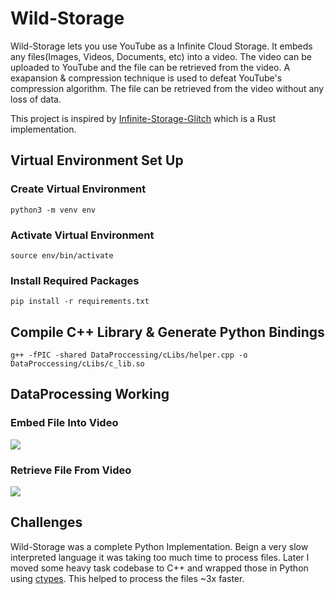 # Wild-Storage

Wild-Storage lets you use YouTube as a Infinite Cloud Storage. It embeds any files(Images, Videos, Documents, etc) into a video. The video can be uploaded to YouTube and the file can be retrieved from the video. A exapansion & compression technique is used to defeat YouTube's compression algorithm. The file can be retrieved from the video without any loss of data.

This project is inspired by [Infinite-Storage-Glitch](https://github.com/DvorakDwarf/Infinite-Storage-Glitch) which is a Rust implementation.

## Virtual Environment Set Up

### Create Virtual Environment

```console
python3 -m venv env
```

### Activate Virtual Environment

```console
source env/bin/activate
```

### Install Required Packages

```console
pip install -r requirements.txt
```

## Compile C++ Library & Generate Python Bindings

```console
g++ -fPIC -shared DataProccessing/cLibs/helper.cpp -o DataProccessing/cLibs/c_lib.so
```

## DataProcessing Working

### Embed File Into Video
<img src="https://ipfs.io/ipfs/QmPu9dK4EZPwoBkQGRzcggkXzyXUQy7bWQGWWtP6HiPVbb">

### Retrieve File From Video

<img src="https://ipfs.io/ipfs/QmVqEF5QpY6ywYRw9XUHJCv13VtLJ42e3JVH8XYr9adWRm">

## Challenges

Wild-Storage was a complete Python Implementation. Beign a very slow interpreted language it was taking too much time to process files. Later I moved some heavy task codebase to C++ and wrapped those in Python using [ctypes](https://docs.python.org/3/library/ctypes.html). This helped to process the files ~3x faster.
